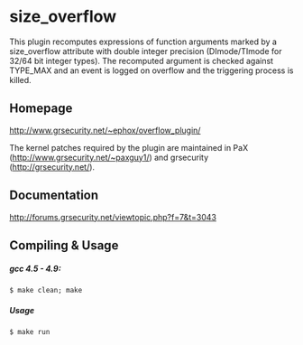 size_overflow
=============

This plugin recomputes expressions of function arguments marked by a size_overflow attribute with double integer precision (DImode/TImode for 32/64 bit integer types). The recomputed argument is checked against TYPE_MAX and an event is logged on overflow and the triggering process is killed.

Homepage
--------

http://www.grsecurity.net/~ephox/overflow_plugin/


The kernel patches required by the plugin are maintained in PaX (http://www.grsecurity.net/~paxguy1/) and grsecurity (http://grsecurity.net/).

Documentation
-------------

http://forums.grsecurity.net/viewtopic.php?f=7&t=3043


Compiling & Usage
-----------------

##### gcc 4.5 - 4.9:

```shell
$ make clean; make
```

##### Usage

```shell
$ make run
```

